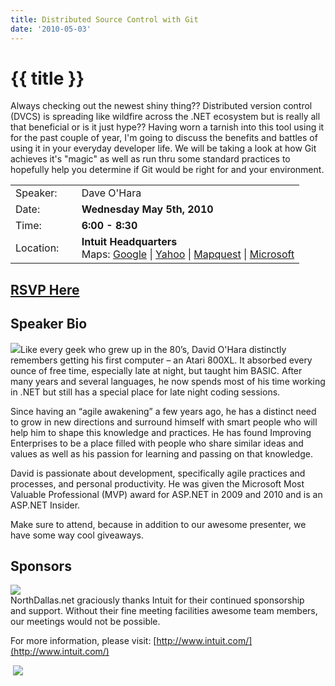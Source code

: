 ```yaml
---
title: Distributed Source Control with Git
date: '2010-05-03'
---
```

# {{ title }}

Always checking out the newest shiny thing?? Distributed version control (DVCS) is spreading like wildfire across the .NET ecosystem but is really all that beneficial or is it just hype?? Having worn a tarnish into this tool using it for the past couple of year, I'm going to discuss the benefits and battles of using it in your everyday developer life. We will be taking a look at how Git achieves it's "magic" as well as run thru some standard practices to hopefully help you determine if Git would be right for and your environment.

<table><tbody><tr><td>Speaker:</td><td>&nbsp;</td><td>Dave O'Hara</td></tr><tr><td>Date:</td><td>&nbsp;</td><td><b>Wednesday May 5th, 2010</b></td></tr><tr><td>Time:</td><td>&nbsp;</td><td><b>6:00 - 8:30</b></td></tr><tr><td>Location:</td><td>&nbsp;</td><td><b>Intuit Headquarters</b><br>Maps: <a target="_blank" href="http://maps.google.com/maps?q=5601 Headquarters Drive,+Plano,+TX+75024+United States&amp;hl=en">Google</a> | <a target="_blank" href="http://maps.yahoo.com/maps_result?addr=5601 Headquarters Drive&amp;csz=Plano,+TX+75024&amp;country=us">Yahoo</a> | <a target="_blank" href="http://www.mapquest.com/maps/map.adp?country=US&amp;address=5601 Headquarters Drive&amp;city=Plano&amp;state=TX&amp;zipcode=75024">Mapquest</a> | <a target="_blank" href="http://maps.live.com/default.aspx?v=2&amp;style=r&amp;lvl=100&amp;where1=5601 Headquarters Drive%2CPlano%2CTX%2C75024">Microsoft</a></td></tr></tbody></table>

## [RSVP Here](http://sourcecontrolwithgit.eventbrite.com/)

## Speaker Bio

![](http://northdallas.net/files/media/image/daveohara.jpg)Like every geek who grew up in the 80’s, David O'Hara distinctly remembers getting his first computer – an Atari 800XL. It absorbed every ounce of free time, especially late at night, but taught him BASIC. After many years and several languages, he now spends most of his time working in .NET but still has a special place for late night coding sessions.

Since having an “agile awakening” a few years ago, he has a distinct need to grow in new directions and surround himself with smart people who will help him to shape this knowledge and practices. He has found Improving Enterprises to be a place filled with people who share similar ideas and values as well as his passion for learning and passing on that knowledge.

David is passionate about development, specifically agile practices and processes, and personal productivity. He was given the Microsoft Most Valuable Professional (MVP) award for ASP.NET in 2009 and 2010 and is an ASP.NET Insider.

Make sure to attend, because in addition to our awesome presenter, we have some way cool giveaways.

## Sponsors

[![](http://nddnug.net/files/uploads/intuit_logo.jpg)](http://intuit.com)  
NorthDallas.net graciously thanks Intuit for their continued sponsorship  
and support. Without their fine meeting facilities awesome team members, our meetings would not be possible.  
  
For more information, please visit: [http://www.intuit.com/](http://www.intuit.com/)

 ![](http://northdallas.net/files/media/image/TekPub.JPG)
    
